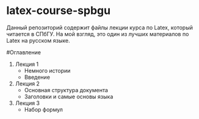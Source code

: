 # latex-course-spbgu
Данный репозиторий содержит файлы лекции курса по Latex, который читается в СПбГУ. На мой взгляд, это один из лучших материалов по Latex на русском языке. 

#Оглавление 
1. Лекция 1
    * Немного истории
    * Введение
2. Лекция 2
    * Основная структура документа
    * Заголовки и самые основы языка
3. Лекция 3
    * Набор формул